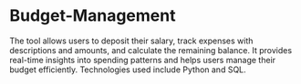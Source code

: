 # Budget-Management
The tool allows users to deposit their salary, track expenses with descriptions and amounts, and calculate the remaining balance. It provides real-time insights into spending patterns and helps users manage their budget efficiently. Technologies used include Python and SQL.
